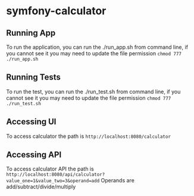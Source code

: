 # symfony-calculator

## Running App
To run the application, you can run the ./run_app.sh from command line, if you cannot see it you may need to update the file permission
`chmod 777 ./run_app.sh`

## Running Tests
To run the test, you can run the ./run_test.sh from command line, if you cannot see it you may need to update the file permission
`chmod 777 ./run_test.sh`

## Accessing UI
To access calculator the path is
`http://localhost:8080/calculator`

## Accessing API
To access calculator API the path is
`http://localhost:8080/api/calculator?value_one=1&value_two=3&operand=add`
Operands are add/subtract/divide/multiply
